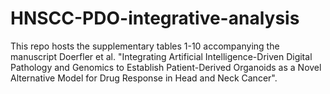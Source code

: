 # HNSCC-PDO-integrative-analysis
This repo hosts the supplementary tables 1-10 accompanying the manuscript Doerfler et al. "Integrating Artificial Intelligence-Driven Digital Pathology and Genomics to Establish Patient-Derived Organoids as a Novel Alternative Model for Drug Response in Head and Neck Cancer". 
